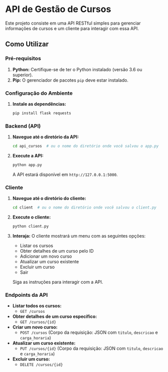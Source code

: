 # API de Gestão de Cursos

Este projeto consiste em uma API RESTful simples para gerenciar informações de cursos e um cliente para interagir com essa API.

## Como Utilizar

### Pré-requisitos

1.  **Python:** Certifique-se de ter o Python instalado (versão 3.6 ou superior).
2.  **Pip:** O gerenciador de pacotes `pip` deve estar instalado.

### Configuração do Ambiente

1.  **Instale as dependências:**
    ```bash
    pip install flask requests
    ```

### Backend (API)

1.  **Navegue até o diretório da API:**
    ```bash
    cd api_cursos  # ou o nome do diretório onde você salvou o app.py
    ```

2.  **Execute a API:**
    ```bash
    python app.py
    ```
    A API estará disponível em `http://127.0.0.1:5000`.

### Cliente

1.  **Navegue até o diretório do cliente:**
    ```bash
    cd client  # ou o nome do diretório onde você salvou o client.py
    ```

2.  **Execute o cliente:**
    ```bash
    python client.py
    ```

3. **Interaja:** O cliente mostrará um menu com as seguintes opções:
    - Listar os cursos
    - Obter detalhes de um curso pelo ID
    - Adicionar um novo curso
    - Atualizar um curso existente
    - Excluir um curso
    - Sair

    Siga as instruções para interagir com a API.

### Endpoints da API

*   **Listar todos os cursos:**
    *   `GET /cursos`
*   **Obter detalhes de um curso específico:**
    *   `GET /cursos/{id}`
*   **Criar um novo curso:**
    *   `POST /cursos` (Corpo da requisição: JSON com `titulo`, `descricao` e `carga_horaria`)
*   **Atualizar um curso existente:**
    *   `PUT /cursos/{id}` (Corpo da requisição: JSON com `titulo`, `descricao` e `carga_horaria`)
*   **Excluir um curso:**
    *   `DELETE /cursos/{id}`
